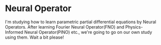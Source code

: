 # Neural Operator
I'm studying how to learn parametric partial differential equations by Neural Operators. After learning Fourier Neural Operator(FNO) and Physics-Informed Neural Operator(PINO) etc., we're going to go on our own study using them. Wait a bit please!
